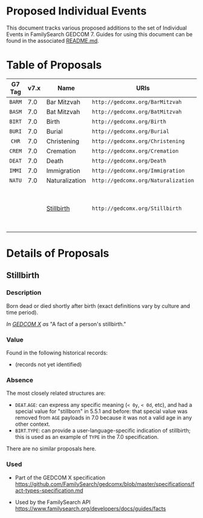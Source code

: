 # Proposed Individual Events

This document tracks various proposed additions to the set of Individual Events in FamilySearch GEDCOM 7.
Guides for using this document can be found in the associated [README.md](README.md).


# Table of Proposals

| G7 Tag | v7.x| Name           | URIs | Notes |
|:------:|-----|----------------|------|-------|
| `BARM` | 7.0 | Bar Mitzvah    | `http://gedcomx.org/BarMitzvah` | |
| `BASM` | 7.0 | Bat Mitzvah    | `http://gedcomx.org/BatMitzvah` | |
| `BIRT` | 7.0 | Birth          | `http://gedcomx.org/Birth` | |
| `BURI` | 7.0 | Burial         | `http://gedcomx.org/Burial` | |
| `CHR`  | 7.0 | Christening    | `http://gedcomx.org/Christening` | |
| `CREM` | 7.0 | Cremation      | `http://gedcomx.org/Cremation` | |
| `DEAT` | 7.0 | Death          | `http://gedcomx.org/Death` | |
| `IMMI` | 7.0 | Immigration    | `http://gedcomx.org/Immigration` | |
| `NATU` | 7.0 | Naturalization | `http://gedcomx.org/Naturalization` | |
|        |     | [Stillbirth](#stillbirth) | `http://gedcomx.org/Stillbirth` | perhaps `BIRT`.`TYPE Stillborn` or `DEAT`.`AGE 0y`? |

# Details of Proposals

## Stillbirth

### Description

Born dead or died shortly after birth (exact definitions vary by culture and time period).

*In [GEDCOM X](https://github.com/FamilySearch/gedcomx/blob/master/specifications/fact-types-specification.md) as* "A fact of a person's stillbirth."

### Value

Found in the following historical records:

- (records not yet identified)

### Absence

The most closely related structures are:

- `DEAT`.`AGE`: can express any specific meaning (`< 0y`, `< 0d`, etc), and had a special value for "stillborn" in 5.5.1 and before: that special value was removed from `AGE` payloads in 7.0 because it was not a valid age in any other context.
- `BIRT`.`TYPE`: can provide a user-language-specific indication of stillbirth; this is used as an example of `TYPE` in the 7.0 specification.

There are no similar proposals here.

### Used

- Part of the GEDCOM X specification <https://github.com/FamilySearch/gedcomx/blob/master/specifications/fact-types-specification.md>

- Used by the FamilySearch API <https://www.familysearch.org/developers/docs/guides/facts>

